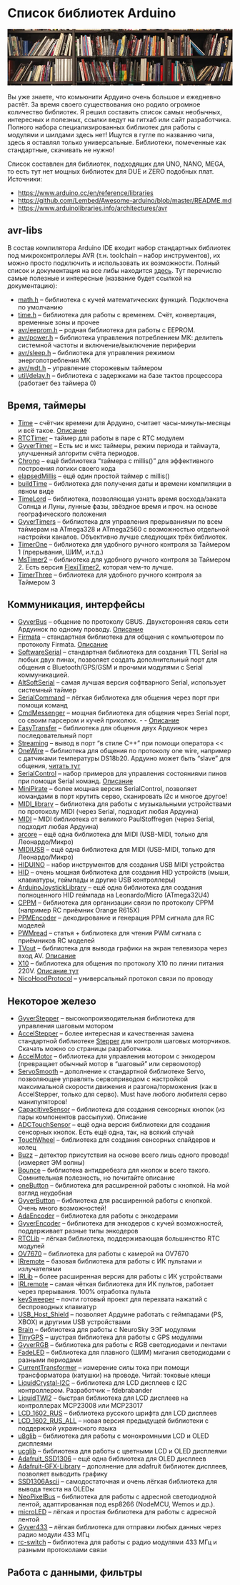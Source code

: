 # Список библиотек Arduino

![alt text](imgs/image.png)

Вы уже знаете, что комьюнити Ардуино очень большое и ежедневно растёт. За время своего существования оно родило огромное количество библиотек. Я решил составить список самых необычных, интересных и полезных, ссылки ведут на гитхаб или сайт разработчика. Полного набора специализированных библиотек для работы с модулями и шилдами здесь нет! Ищутся в гугле по названию чипа, здесь я оставлял только универсальные. Библиотеки, помеченные как стандартные, скачивать не нужно!

Список составлен для библиотек, подходящих для UNO, NANO, MEGA, то есть тут нет мощных библиотек для DUE и ZERO подобных плат. Источники:

- <https://www.arduino.cc/en/reference/libraries>
- <https://github.com/Lembed/Awesome-arduino/blob/master/README.md>
- <https://www.arduinolibraries.info/architectures/avr>

## avr-libs

В состав компилятора Arduino IDE входит набор стандартных библиотек под микроконтроллеры AVR (т.н. toolchain – набор инструментов), их можно просто подключить и использовать их возможности. Полный список и документация на все либы находится [здесь](https://nongnu.org/avr-libc/user-manual/modules.html). Тут перечислю самые полезные и интересные (название будет ссылкой на документацию):

- [math.h](https://nongnu.org/avr-libc/user-manual/group__avr__math.html) – библиотека с кучей математических функций. Подключена по умолчанию
- [time.h](https://nongnu.org/avr-libc/user-manual/group__avr__time.html) – библиотека для работы с временем. Счёт, конвертация, временные зоны и прочее
- [avr/eeprom.h](https://nongnu.org/avr-libc/user-manual/group__avr__eeprom.html) – родная библиотека для работы с EEPROM.
- [avr/power.h](https://nongnu.org/avr-libc/user-manual/group__avr__power.html) – библиотека управления потреблением МК: делитель системной частоты и включение/выключение периферии
- [avr/sleep.h](https://nongnu.org/avr-libc/user-manual/group__avr__sleep.html) – библиотека для управления режимом энергопотребления МК
- [avr/wdt.h](https://nongnu.org/avr-libc/user-manual/group__avr__watchdog.html) – управление сторожевым таймером
- [util/delay.h](https://nongnu.org/avr-libc/user-manual/group__util__delay.html) – библиотека с задержками на базе тактов процессора (работает без таймера 0)

## Время, таймеры

- [Time](https://github.com/PaulStoffregen/Time) – счётчик времени для Ардуино, считает часы-минуты-месяцы и всё такое. [Описание](http://playground.arduino.cc/Code/Time)
- [RTCTimer](https://github.com/SodaqMoja/RTCTimer) – таймер для работы в паре с RTC модулем
- [GyverTimer](https://github.com/AlexGyver/GyverLibs) – Есть мс и мкс таймеры, режим периода и таймаута, улучшенный алгоритм счёта периодов.
- [Chrono](https://github.com/SofaPirate/Chrono) – ещё библиотека “таймера с millis()” для эффективного построения логики своего кода
- [elapsedMillis](https://github.com/pfeerick/elapsedMillis) – ещё один простой таймер с millis()
- [buildTime](https://github.com/AlexGyver/GyverLibs) – библиотека для получения даты и времени компиляции в явном виде
- [TimeLord](https://github.com/probonopd/TimeLord) – библиотека, позволяющая узнать время восхода/заката Солнца и Луны, лунные фазы, звёздное время и проч. на основе географического положения
- [GyverTimers](https://github.com/AlexGyver/GyverLibs) – библиотека для управления прерываниями по всем таймерам на ATmega328 и ATmega2560 с возможностью отдельной настройки каналов. Объективно лучше следующих трёх библиотек.
- [TimerOne](https://github.com/PaulStoffregen/TimerOne) – библиотека для удобного ручного контроля за Таймером 1 (прерывания, ШИМ, и.т.д.)
- [MsTimer2](https://github.com/PaulStoffregen/MsTimer2) – библиотека для удобного ручного контроля за Таймером 2. Есть версия [FlexiTimer2](https://github.com/PaulStoffregen/FlexiTimer2), которая чем-то лучше.
- [TimerThree](https://github.com/PaulStoffregen/TimerThree) – библиотека для удобного ручного контроля за Таймером 3

## Коммуникация, интерфейсы

- [GyverBus](https://github.com/AlexGyver/GyverLibs) – общение по протоколу GBUS. Двухсторонняя связь сети Ардуинок по одному проводу. [Описание](https://alexgyver.ru/gyverbus/)
- [Firmata](https://www.arduino.cc/en/Reference/Firmata) – стандартная библиотека для общения с компьютером по протоколу Firmata. [Описание](https://www.arduino.cc/en/Reference/Firmata)
- [SoftwareSerial](https://www.arduino.cc/en/Reference/SoftwareSerial) – стандартная библиотека для создания TTL Serial на любых двух пинах, позволяет создать дополнительный порт для общения с Bluetooth/GPS/GSM и прочими модулями с Serial коммуникацией.
- [AltSoftSerial](https://github.com/PaulStoffregen/AltSoftSerial) – самая лучшая версия софтварного Serial, использует системный таймер
- [SerialCommand](https://github.com/kroimon/Arduino-SerialCommand) – лёгкая библиотека для общения через порт при помощи команд
- [CmdMessenger](https://github.com/thijse/Arduino-CmdMessenger) – мощная библиотека для общения через Serial порт, со своим парсером и кучей приколюх. - - [Описание](https://playground.arduino.cc/Code/CmdMessenger)
- [EasyTransfer](https://github.com/madsci1016/Arduino-EasyTransfer) – библиотека для общения двух Ардуинок через последовательный порт
- [Streaming](http://arduiniana.org/libraries/streaming/) – вывод в порт “в стиле C++” при помощи оператора <<
- [OneWire](https://github.com/PaulStoffregen/OneWire) – библиотека для общения по протоколу one wire, например с датчиками температуры DS18b20. Ардуино может быть “slave” для общения, [читать тут](https://forum.pjrc.com/threads/23939-Strange-behavior-on-the-Onewireslave-library?p=33608&viewfull=1#post33608)
- [SerialControl](https://github.com/UrsusExplorans/SerialControl) – набор примеров для управления состояниями пинов при помощи Serial команд. [Описание](http://playground.arduino.cc/Code/SerialControl)
- [MiniPirate](https://github.com/chatelao/MiniPirate) – более мощная версия SerialControl, позволяет командами в порт крутить серво, сканировать i2c и многое другое!
- [MIDI_library](https://github.com/FortySevenEffects/arduino_midi_library) – библиотека для работы с музыкальными устройствами по протоколу MIDI (через Serial, подходит любая Ардуина)
- [MIDI](https://github.com/PaulStoffregen/MIDI) – MIDI библиотека от великого PaulStoffregen (через Serial, подходит любая Ардуина)
- [arcore](https://github.com/rkistner/arcore) – ещё одна библиотека для MIDI (USB-MIDI, только для Леонардо/Микро)
- [MIDIUSB](https://github.com/arduino-libraries/MIDIUSB) – ещё одна библиотека для MIDI (USB-MIDI, только для Леонардо/Микро)
- [HIDUINO](https://github.com/ddiakopoulos/hiduino) – набор инструментов для создания USB MIDI устройства
- [HID](https://github.com/NicoHood/HID) – очень мощная библиотека для создания HID устройств (мыши, клавиатуры, геймпады и другие USB контроллеры)
- [ArduinoJoystickLibrary](https://github.com/MHeironimus/ArduinoJoystickLibrary) – ещё одна библиотека для создания полноценного HID геймпада на Leonardo/Micro (ATmega32U4)
- [CPPM](https://github.com/jmparatte/jm_CPPM) – библиотека для организации связи по протоколу CPPM (например RC приёмник Orange R615X)
- [PPMEncoder](https://github.com/schinken/PPMEncoder) – декодирование и генерация PPM сигнала для RC моделей
- [PWMread](https://create.arduino.cc/projecthub/kelvineyeone/read-pwm-decode-rc-receiver-input-and-apply-fail-safe-6b90eb) – статья + библиотека для чтения PWM сигнала с приёмников RC моделей
- [TVout](https://github.com/Avamander/arduino-tvout) – библиотека для вывода графики на экран телевизора через вход AV. [Описание](https://playground.arduino.cc/Main/TVout)
- [X10](https://github.com/tigoe/x10) – библиотека для общения по протоколу X10 по линии питания 220V. [Описание тут](https://www.arduino.cc/en/tutorial/x10)
- [NicoHoodProtocol](https://github.com/NicoHood/NicoHoodProtocol) – универсальный протокол связи по проводу

## Некоторое железо

- [GyverStepper](https://alexgyver.ru/gyverstepper/) – высокопроизводительная библиотека для управления шаговым мотором
- [AccelStepper](http://www.airspayce.com/mikem/arduino/AccelStepper/) – более интересная и качественная замена стандартной библиотеке [Stepper](https://www.arduino.cc/en/Reference/Stepper) для контроля шаговых моторчиков. Скачать можно со страницы разработчика.
- [AccelMotor](https://alexgyver.ru/accelmotor/) – библиотека для управления мотором с энкодером (превращает обычный мотор в “шаговый” или сервомотор)
- [ServoSmooth](https://github.com/AlexGyver/GyverLibs) – дополнение к стандартной библиотеке Servo, позволяющее управлять сервоприводом с настройкой максимальной скорости движения и разгона/торможения (как в AccelStepper, только для серво). Must have любого любителя серво манипуляторов!
- [CapacitiveSensor](https://github.com/PaulStoffregen/CapacitiveSensor) – библиотека для создания сенсорных кнопок (из пары компонентов рассыпухи). Описание
- [ADCTouchSensor](https://github.com/martin2250/ADCTouch) – ещё одна версия библиотеки для создания сенсорных кнопок. Есть ещё одна, так, на всякий случай
- [TouchWheel](https://github.com/simap/TouchWheel) – библиотека для создания сенсорных слайдеров и колец
- [Buzz](https://github.com/connornishijima/arduino-buzz) – детектор присутствия на основе всего лишь одного провода! (измеряет ЭМ волны)
- [Bounce](https://github.com/thomasfredericks/Bounce2) – библиотека антидребезга для кнопок и всего такого. Сомнительная полезность, но почитайте описание
- [oneButton](https://github.com/mathertel/OneButton) – библиотека для расширенной работы с кнопкой. На мой взгляд неудобная
- [GyverButton](https://github.com/AlexGyver/GyverLibs) – библиотека для расширенной работы с кнопкой. Очень много возможностей!
- [AdaEncoder](https://github.com/GreyGnome/AdaEncoder) – библиотека для работы с энкодерами
- [GyverEncoder](https://github.com/AlexGyver/GyverLibs) – библиотека для энкодеров с кучей возможностей, поддерживает разные типы энкодеров
- [RTCLib](https://github.com/adafruit/RTClib) – лёгкая библиотека, поддерживающая большинство RTC модулей
- [OV7670](https://github.com/ComputerNerd/ov7670-no-ram-arduino-uno) – библиотека для работы с камерой на OV7670
- [IRremote](https://github.com/z3t0/Arduino-IRremote) – базовая библиотека для работы с ИК пультами и излучателями
- [IRLib](https://github.com/cyborg5/IRLib) – более расширенная версия для работы с ИК устройствами
- [IRLremote](https://github.com/NicoHood/IRLremote) – самая чёткая библиотека для ИК пультов, работает через прерывания. 100% отработка пульта
- [keySweeper](https://github.com/samyk/keysweeper) – почти готовый проект для перехвата нажатий с беспроводных клавиатур
- [USB_Host_Shield](https://github.com/felis/USB_Host_Shield_2.0) – позволяет Ардуине работать с геймпадами (PS, XBOX) и другими USB устройствами
- [Brain](https://github.com/kitschpatrol/Brain) – библиотека для работы с NeuroSky ЭЭГ модулями
- [TinyGPS](https://github.com/mikalhart/TinyGPS) – шустрая библиотека для работы с GPS модулями
- [GyverRGB](https://github.com/AlexGyver/GyverLibs) – библиотека для работы с RGB светодиодами и лентами
- [FadeLED](https://github.com/septillion-git/FadeLed) – библиотека для плавного (ШИМ) мигания светодиодами с разными периодами
- [CurrentTransformer](https://github.com/JChristensen/CurrentTransformer) – измерение силы тока при помощи трансформатора (катушки) на проводе. Читай: токовые клещи
- [LiquidCrystal-I2C](https://github.com/fdebrabander/Arduino-LiquidCrystal-I2C-library) – библиотека для LCD дисплеев с I2C контроллером. Разработчик – fdebrabander
- [LiquidTWI2](https://github.com/lincomatic/LiquidTWI2) – быстрая библиотека для LCD дисплеев на контроллерах MCP23008 или MCP23017
- [LCD_1602_RUS](https://github.com/ssilver2007/LCD_1602_RUS) – библиотека русского шрифта для LCD дисплеев
- [LCD_1602_RUS_ALL](https://github.com/ssilver2007/LCD_1602_RUS_ALL) – новая версия предыдущей библиотеки с поддержкой украинского языка
- [u8glib](https://github.com/olikraus/u8glib) – библиотека для работы с монохромными LCD и OLED дисплеями
- [ucglib](https://github.com/olikraus/ucglib) – библиотека для работы с цветными LCD и OLED дисплеями
- [Adafruit_SSD1306](https://github.com/adafruit/Adafruit_SSD1306) – ещё одна библиотека для OLED дисплеев
- [Adafruit-GFX-Library](https://github.com/adafruit/Adafruit-GFX-Library) – дополнение для adafruit библиотек дисплеев, позволяет выводить графику
- [SSD1306Ascii](https://github.com/greiman/SSD1306Ascii) – самодостаточная и очень лёгкая библиотека для вывода текста на OLEDы
- [NeoPixelBus](https://github.com/Makuna/NeoPixelBus) – библиотека для работы с адресной светодиодной лентой, адаптированная под esp8266 (NodeMCU, Wemos и др.).
- [microLED](https://alexgyver.ru/microled/) – лёгкая и простая библиотека для работы с адресной лентой
- [Gyver433](https://github.com/AlexGyver/GyverLibs#Gyver433) – лёгкая библиотека для отправки любых данных через радио модули 433 МГц
- [rc-switch](https://github.com/sui77/rc-switch) – библиотека для работы с радио модулями 433 МГц и разными протоколами связи

## Работа с данными, фильтры
